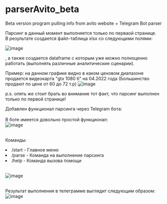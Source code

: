 # parserAvito_beta
Beta version program pulling info from avito website + Telegram Bot parser

Парсинг в данный момент выполняется только по перваой странице. <br>
В результате создается файл-таблица xlsx со следующими полями: 

![image](https://user-images.githubusercontent.com/63307876/161378358-6310137b-977a-45f5-a07d-80e7fc8e20a5.png)

, а также создается dataframe с которым уже можно полноценно работать (выполнять различные аналитические сценарии).

Пример: на данном графике видно в каком ценовом диапазоне продается видеокарта "gtx 1080 ti" на 04.2022 года
(Большинство продают по цене от 60 до 72 т.р)
![image](https://user-images.githubusercontent.com/63307876/161378440-5018e715-a700-4af6-81f8-73c26a150ed1.png)

p.s. опять же стоит брать во внимание тот факт, что парсинг выполнен только по первой странице!

Добавлен функционал парсинга через Telegram бота:<br>
<br>В боте имеется довольно простой функционал:<br>
![image](https://user-images.githubusercontent.com/63307876/161594512-c864711a-f338-4beb-a1b0-54ace4d5c399.png)<br>

<br>Команды:<br>
<li>/start - Главное меню </li>
<li>/parse - Команда на выполнение парсинга</li>
<li>/help - Команда вызова помощи</li><br>

![image](https://user-images.githubusercontent.com/63307876/161595098-5d5c177d-95fe-4704-914a-7f195c3363b1.png)


<br>Результат выполнения в телеграмме выглядит следующим образом:<br>
![image](https://user-images.githubusercontent.com/63307876/161594319-5d414c0f-a2b1-4d27-bb91-9e79bfa9c602.png)
